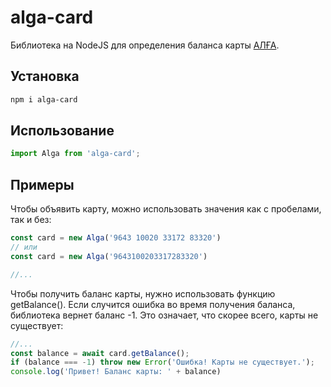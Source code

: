 # alga-card
Библиотека на NodeJS для определения баланса карты [АЛҒА](https://alga-card.ru).

## Установка
```bash
npm i alga-card
```

## Использование
```javascript
import Alga from 'alga-card';
```

## Примеры

Чтобы объявить карту, можно использовать значения как с пробелами, так и без:
```javascript
const card = new Alga('9643 10020 33172 83320') 
// или
const card = new Alga('9643100203317283320')

//...
```

Чтобы получить баланс карты, нужно использовать функцию getBalance(). Если случится ошибка во время получения баланса, библиотека вернет баланс -1. Это означает, что скорее всего, карты не существует:

```javascript
//...
const balance = await card.getBalance();
if (balance === -1) throw new Error('Ошибка! Карты не существует.');
console.log('Привет! Баланс карты: ' + balance)
```

